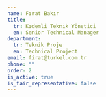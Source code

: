 ```yaml
---
name: Fırat Bakır
title:
  tr: Kıdemli Teknik Yönetici
  en: Senior Technical Manager
department:
  tr: Teknik Proje
  en: Technical Project
email: firat@turkel.com.tr
phone: ""
order: 2
is_active: true
is_fair_representative: false
---
```

